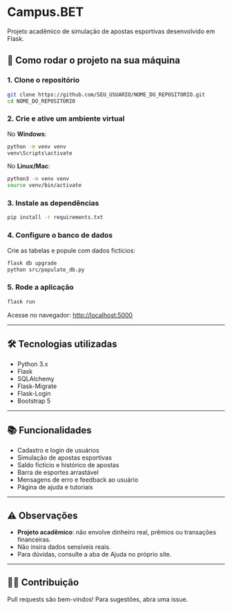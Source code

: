 # Campus.BET

Projeto acadêmico de simulação de apostas esportivas desenvolvido em Flask.

## 🚀 Como rodar o projeto na sua máquina

### 1. Clone o repositório

```bash
git clone https://github.com/SEU_USUARIO/NOME_DO_REPOSITORIO.git
cd NOME_DO_REPOSITORIO
```

### 2. Crie e ative um ambiente virtual

No **Windows**:
```bash
python -m venv venv
venv\Scripts\activate
```
No **Linux/Mac**:
```bash
python3 -m venv venv
source venv/bin/activate
```

### 3. Instale as dependências

```bash
pip install -r requirements.txt
```

### 4. Configure o banco de dados

Crie as tabelas e popule com dados fictícios:

```bash
flask db upgrade
python src/populate_db.py
```

### 5. Rode a aplicação

```bash
flask run
```

Acesse no navegador: [http://localhost:5000](http://localhost:5000)

---

## 🛠️ Tecnologias utilizadas

- Python 3.x
- Flask
- SQLAlchemy
- Flask-Migrate
- Flask-Login
- Bootstrap 5

---

## 📚 Funcionalidades

- Cadastro e login de usuários
- Simulação de apostas esportivas
- Saldo fictício e histórico de apostas
- Barra de esportes arrastável
- Mensagens de erro e feedback ao usuário
- Página de ajuda e tutoriais

---

## ⚠️ Observações

- **Projeto acadêmico**: não envolve dinheiro real, prêmios ou transações financeiras.
- Não insira dados sensíveis reais.
- Para dúvidas, consulte a aba de Ajuda no próprio site.

---

## 👨‍💻 Contribuição

Pull requests são bem-vindos! Para sugestões, abra uma issue.
